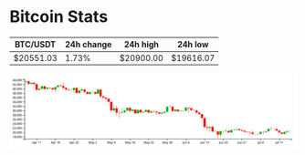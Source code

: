 # Bitcoin Stats

BTC/USDT|24h change|24h high|24h low|
|---|---|---|---|
|$20551.03|1.73%|$20900.00|$19616.07|

<img src="./chart.svg">

